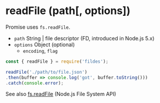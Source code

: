 # readFile (path[, options])

Promise uses `fs.readFile`.

- `path` String | file descriptor (FD, introduced in Node.js 5.x)
- `options` Object (optional)
  - `encoding`, `flag`

```javascript
const { readFile } = require('fildes');

readFile('./path/to/file.json')
.then(buffer => console.log('got', buffer.toString()))
.catch(console.error);
```

See also [fs.readFile](https://nodejs.org/api/fs.html#fs_fs_readfile_file_options_callback) (Node.js File System API)
